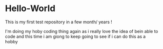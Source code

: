 # Hello-World
This is my first test repository in a few month/ years ! 

I'm doing my hoby coding thing again as i really love the idea of bein able to code and this time i am giong to keep going to see if i can do this as a hobby 
